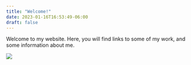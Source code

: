 ```yaml
---
title: "Welcome!"
date: 2023-01-16T16:53:49-06:00
draft: false
---
```


Welcome to my website. Here, you will find links to some of my work, and some information about me.

<a href="https://mozilla.org/firefox"><img src="getfirefox.png"></a>